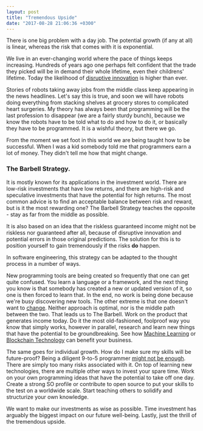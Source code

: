 ```yaml
---
layout: post
title: "Tremendous Upside"
date: "2017-08-28 21:06:36 +0300"
---
```


There is one big problem with a day job. The potential growth (if any at all) is linear, whereas the risk that comes with it is exponential.

We live in an ever-changing world where the pace of things keeps increasing. Hundreds of years ago one perhaps felt confident that the trade they picked will be in demand their whole lifetime, even their childrens' lifetime. Today the likelihood of [disruptive innovation](https://en.wikipedia.org/wiki/Disruptive_innovation) is higher than ever.

Stories of robots taking away jobs from the middle class keep appearing in the news headlines. Let's say this is true, and soon we will have robots doing everything from stacking shelves at grocery stores to complicated heart surgeries. My theory has always been that programming will be the last profession to disappear (we are a fairly sturdy bunch), because we know the robots have to be told what to do and how to do it, or basically they have to be programmed. It is a wishful theory, but there we go.

From the moment we set foot in this world we are being taught how to be successful. When I was a kid somebody told me that programmers earn a lot of money. They didn't tell me how that might change.

### The Barbell Strategy.

It is mostly known for its applications in the investment world. There are low-risk investments that have low returns, and there are high-risk and speculative investments that have the potential for high returns. The most common advice is to find an acceptable balance between risk and reward, but is it the most rewarding one? The Barbell Strategy teaches the opposite - stay as far from the middle as possible.

It is also based on an idea that the riskless guaranteed income might not be riskless nor guaranteed after all, because of disruptive innovation and potential errors in those original predictions. The solution for this is to position yourself to gain tremendously if the risks **do** happen.

In software engineering, this strategy can be adapted to the thought process in a number of ways.

New programming tools are being created so frequently that one can get quite confused. You learn a language or a framework, and the next thing you know is that somebody has created a new or updated version of it, so one is then forced to learn that. In the end, no work is being done because we're busy discovering new tools. The other extreme is that one doesn't want to [change](https://devops.com/wp-content/uploads/2014/09/cobol.jpg). Neither approach is optimal, nor is the middle path between the two. That leads us to The Barbell. Work on the product that generates income today. Do it the most old-fashioned, foolproof way you know that simply works, however in parallel, research and learn new things that have the potential to be groundbreaking. See how [Machine Learning](https://www.coursera.org/learn/machine-learning) or [Blockchain Technology](https://www.coursera.org/learn/cryptocurrency) can benefit your business.

The same goes for individual growth. How do I make sure my skills will be future-proof? Being a diligent 9-to-5 programmer [might not be enough](https://softwareengineering.stackexchange.com/questions/48698/i-dont-program-in-my-spare-time-does-that-make-me-a-bad-developer). There are simply too many risks associated with it. On top of learning new technologies, there are multiple other ways to invest your spare time. Work on your own programming ideas that have the potential to take off one day. Create a strong SO profile or contribute to open source to put your skills to the test on a worldwide scale. Start teaching others to solidify and structurize your own knowledge.

We want to make our investments as wise as possible. Time investment has arguably the biggest impact on our future well-being. Lastly, just the thrill of the tremendous upside.
